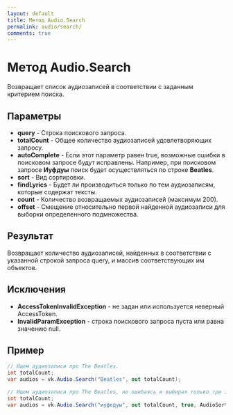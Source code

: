 ```yaml
---
layout: default
title: Метод Audio.Search
permalink: audio/search/
comments: true
---
```

# Метод Audio.Search
Возвращает список аудиозаписей в соответствии с заданным критерием поиска.

## Параметры
+ **query** - Строка поискового запроса.
+ **totalCount** - Общее количество аудиозаписей удовлетворяющих запросу.
+ **autoComplete** - Если этот параметр равен true, возможные ошибки в поисковом запросе будут исправлены. Например, при поисковом запросе **Иуфдуы** поиск будет осуществляться по строке **Beatles**.
+ **sort** - Вид сортировки.
+ **findLyrics** - Будет ли производиться только по тем аудиозаписям, которые содержат тексты.
+ **count** - Количество возвращаемых аудиозаписей (максимум 200).
+ **offset** - Смещение относительно первой найденной аудиозаписи для выборки определенного подмножества.

## Результат
Возвращает количество аудиозаписей, найденных в соответствии с указанной строкой запроса query, и массив соответствующих им объектов.

## Исключения
+ **AccessTokenInvalidException** - не задан или используется неверный AccessToken.
+ **InvalidParamException** - строка поискового запроса пуста или равна значению null.

## Пример
```csharp
// Ищем аудиозаписи про The Beatles.
int totalCount;
var audios = vk.Audio.Search("Beatles", out totalCount);

// Ищем аудиозаписи про The Beatles, но ошибаясь и выбирая только три записи начиная с пятой, сортированных по длительности.
int totalCount;
var audios = vk.Audio.Search("иуфедуы", out totalCount, true, AudioSort.Duration, true, 3, 5);
```